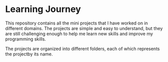 # Learning Journey
This repository contains all the mini projects that I have worked on in different domains. The projects are simple and easy to understand, but they are still challenging enough to help me learn new skills and improve my programming skills.

The projects are organized into different folders, each of which represents the projectby its name.

